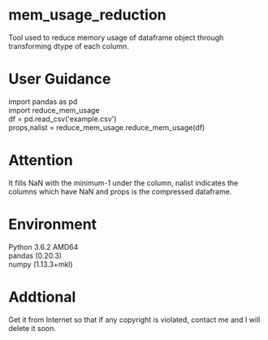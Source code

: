 # mem_usage_reduction
Tool used to reduce memory usage of dataframe object through transforming dtype of each column.

# User Guidance  
import pandas as pd  
import reduce_mem_usage  
df = pd.read_csv('example.csv')  
props,nalist = reduce_mem_usage.reduce_mem_usage(df) 

# Attention  
It fills NaN with the minimum-1 under the column, nalist indicates the columns which have NaN and props is the compressed dataframe.  

# Environment  
Python 3.6.2 AMD64  
pandas (0.20.3)  
numpy (1.13.3+mkl)  

# Addtional  
Get it from Internet so that if any copyright is violated, contact me and I will delete it soon.  
